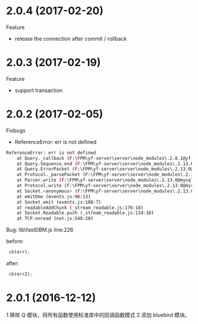 # 2.0.4 (2017-02-20)

Feature

- release the connection after commit / rollback

# 2.0.3 (2017-02-19)

Feature

- support transaction


# 2.0.2 (2017-02-05)

Fixbugs

- ReferenceError: err is not defined

```bash
ReferenceError: err is not defined
    at Query._callback (F:\FPM\yf-server\server\node_modules\.2.0.1@yf-fpm-dbm\lib\fastDBM.js:226:18)
    at Query.Sequence.end (F:\FPM\yf-server\server\node_modules\.2.13.0@mysql\lib\protocol\sequences\Sequence.js:86:24)
    at Query.ErrorPacket (F:\FPM\yf-server\server\node_modules\.2.13.0@mysql\lib\protocol\sequences\Query.js:88:8)
    at Protocol._parsePacket (F:\FPM\yf-server\server\node_modules\.2.13.0@mysql\lib\protocol\Protocol.js:280:23)
    at Parser.write (F:\FPM\yf-server\server\node_modules\.2.13.0@mysql\lib\protocol\Parser.js:75:12)
    at Protocol.write (F:\FPM\yf-server\server\node_modules\.2.13.0@mysql\lib\protocol\Protocol.js:39:16)
    at Socket.<anonymous> (F:\FPM\yf-server\server\node_modules\.2.13.0@mysql\lib\Connection.js:103:28)
    at emitOne (events.js:96:13)
    at Socket.emit (events.js:188:7)
    at readableAddChunk (_stream_readable.js:176:18)
    at Socket.Readable.push (_stream_readable.js:134:10)
    at TCP.onread (net.js:548:20)
```

Bug: lib\fastDBM.js line:226

before:

```javascript
 cb(err);
```

after:

```javascript
 cb(err2);
```

# 2.0.1 (2016-12-12)

1.移除 Q 模块，将所有函数使用标准库中的回调函数模式
2.添加 bluebird 模块。
